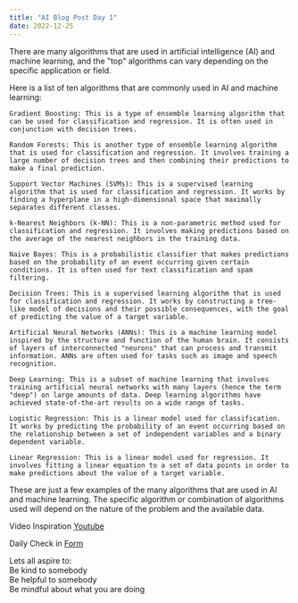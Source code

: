 ```yaml
---
title: "AI Blog Post Day 1"
date: 2022-12-25
---  
```


There are many algorithms that are used in artificial intelligence (AI) and machine learning, and the "top" algorithms can vary depending on the specific application or field.  

Here is a list of ten algorithms that are commonly used in AI and machine learning:  

    Gradient Boosting: This is a type of ensemble learning algorithm that can be used for classification and regression. It is often used in conjunction with decision trees.  

    Random Forests: This is another type of ensemble learning algorithm that is used for classification and regression. It involves training a large number of decision trees and then combining their predictions to make a final prediction. 

    Support Vector Machines (SVMs): This is a supervised learning algorithm that is used for classification and regression. It works by finding a hyperplane in a high-dimensional space that maximally separates different classes.  

    k-Nearest Neighbors (k-NN): This is a non-parametric method used for classification and regression. It involves making predictions based on the average of the nearest neighbors in the training data.  

    Naive Bayes: This is a probabilistic classifier that makes predictions based on the probability of an event occurring given certain conditions. It is often used for text classification and spam filtering.  

    Decision Trees: This is a supervised learning algorithm that is used for classification and regression. It works by constructing a tree-like model of decisions and their possible consequences, with the goal of predicting the value of a target variable.  

    Artificial Neural Networks (ANNs): This is a machine learning model inspired by the structure and function of the human brain. It consists of layers of interconnected "neurons" that can process and transmit information. ANNs are often used for tasks such as image and speech recognition.  

    Deep Learning: This is a subset of machine learning that involves training artificial neural networks with many layers (hence the term "deep") on large amounts of data. Deep learning algorithms have achieved state-of-the-art results on a wide range of tasks.  

    Logistic Regression: This is a linear model used for classification. It works by predicting the probability of an event occurring based on the relationship between a set of independent variables and a binary dependent variable.  

    Linear Regression: This is a linear model used for regression. It involves fitting a linear equation to a set of data points in order to make predictions about the value of a target variable.  

These are just a few examples of the many algorithms that are used in AI and machine learning. The specific algorithm or combination of algorithms used will depend on the nature of the problem and the available data.  

Video Inspiration [Youtube](https://www.youtube.com/watch?v=arj7oStGLkU)


Daily Check in [Form](https://forms.gle/BRA4EH2sMoZdLPgE8)

Lets all aspire to:  
Be kind to somebody  
Be helpful to somebody  
Be mindful about what you are doing
